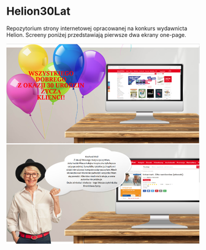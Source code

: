 # Helion30Lat
Repozytorium strony internetowej opracowanej na konkurs wydawnicta Helion. Screeny poniżej przedstawiają pierwsze dwa ekrany one-page.

![alt text](https://github.com/OlszPrzem/Helion30Lat/blob/master/img/zrzut_strony1.png?raw=true)
![alt text](https://github.com/OlszPrzem/Helion30Lat/blob/master/img/zrzut_strony2.png?raw=true)

